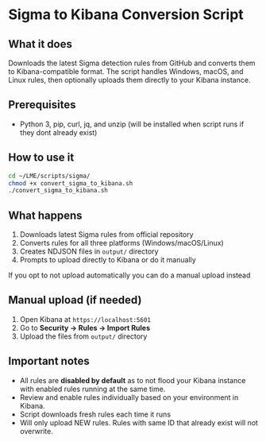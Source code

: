 # Sigma to Kibana Conversion Script

## What it does

Downloads the latest Sigma detection rules from GitHub and converts them to Kibana-compatible format. The script handles Windows, macOS, and Linux rules, then optionally uploads them directly to your Kibana instance.

## Prerequisites

- Python 3, pip, curl, jq, and unzip (will be installed when script runs if they dont already exist)

## How to use it

```bash
cd ~/LME/scripts/sigma/
chmod +x convert_sigma_to_kibana.sh
./convert_sigma_to_kibana.sh
```

## What happens

1. Downloads latest Sigma rules from official repository
2. Converts rules for all three platforms (Windows/macOS/Linux)
3. Creates NDJSON files in `output/` directory
4. Prompts to upload directly to Kibana or do it manually

If you opt to not upload automatically you can do a manual upload instead

## Manual upload (if needed)

1. Open Kibana at `https://localhost:5601`
2. Go to **Security → Rules → Import Rules**
3. Upload the files from `output/` directory

## Important notes

- All rules are **disabled by default** as to not flood your Kibana instance with enabled rules running at the same time.
- Review and enable rules individually based on your environment in Kibana.
- Script downloads fresh rules each time it runs
- Will only upload NEW rules. Rules with same ID that already exist will not overwrite.
